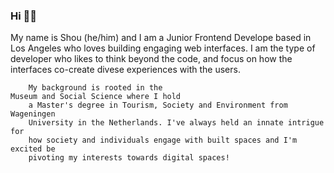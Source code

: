### Hi 🙋🏻

My name is Shou (he/him) and I am a Junior Frontend Develope based
        in Los Angeles who loves building engaging web interfaces. I am the type
        of developer who likes to think beyond the code, and focus on how the
        interfaces co-create divese experiences with the users.
        
        My background is rooted in the
    Museum and Social Science where I hold
        a Master's degree in Tourism, Society and Environment from Wageningen
        University in the Netherlands. I've always held an innate intrigue for
        how society and individuals engage with built spaces and I'm excited be
        pivoting my interests towards digital spaces!
